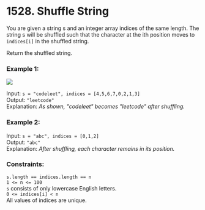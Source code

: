 # 1528. Shuffle String  
  
You are given a string s and an integer array indices of the same length. The string s will be shuffled such that the character at the ith position moves to ```indices[i]``` in the shuffled string.  
  
Return the shuffled string.  
  
   
  
### **Example 1:**  
![](https://assets.leetcode.com/uploads/2020/07/09/q1.jpg)
  
Input: ```s = "codeleet", indices = [4,5,6,7,0,2,1,3]```  
Output: ```"leetcode"```  
Explanation: _As shown, "codeleet" becomes "leetcode" after shuffling._  
  
### **Example 2:**  
   
Input: ```s = "abc", indices = [0,1,2]```  
Output: ```"abc"```  
Explanation: _After shuffling, each character remains in its position._  
   
  
### **Constraints:**   
   
```s.length == indices.length == n```  
```1 <= n <= 100```  
```s``` consists of only lowercase English letters.  
```0 <= indices[i] < n```  
All values of indices are unique.  